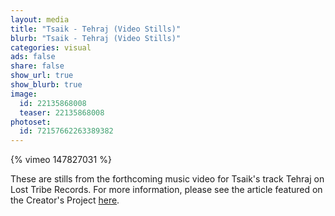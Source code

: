 ```yaml
---
layout: media
title: "Tsaik - Tehraj (Video Stills)"
blurb: "Tsaik - Tehraj (Video Stills)"
categories: visual
ads: false
share: false
show_url: true
show_blurb: true
image:
  id: 22135868008
  teaser: 22135868008
photoset:
  id: 72157662263389382
---
```


{% vimeo 147827031 %}

These are stills from the forthcoming music video for Tsaik's track Tehraj on Lost Tribe Records. For more information, please see the article featured on the Creator's Project [here](http://thecreatorsproject.vice.com/en_us/blog/generative-music-video-organisms). 